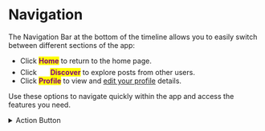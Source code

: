 # Navigation

The Navigation Bar at the bottom of the timeline allows you to easily switch between different sections of the app:

* Click <mark style="color:purple;">**Home**</mark> to return to the home page.
* Click ![](<../.gitbook/assets/Vector (9) (1).png>) <mark style="color:purple;">**Discover**</mark> to explore posts from other users.
* Click <mark style="color:purple;">**Profile**</mark> to view and [edit your profile](broken-reference) details.

Use these options to navigate quickly within the app and access the features you need.

<details>

<summary>Action Button</summary>

Tap the Action Button shortly to go directly to the **Create Post** screen.

Long press the Action Button to see these shortcuts:

* **Shop:** Direct link to the Shop.
* **Mo:** Opens the AI workflow.
* **Create Story:** Direct link to the [Story Creation](../moseiki-features/stories.md#create-and-share-a-story) workflow.
* **Create Post:** Quick route to the Post Creation workflow.

Choose the needed shortcut to use the feature right away.

</details>
